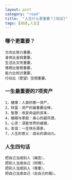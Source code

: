 ```yaml
---
layout: post
category: "read"
title:  "人生什么更重要？[测试]"
tags: [阅读,人生]
---
```

### 哪个更重要？
```
方向比努力重要，  
身体比金钱重要，  
生活比文凭重要，  
情商比智商重要，  
能力比知识重要，  
行动比（愿望）空想重要。 
```

### 一生最重要的7项资产
```
1，健康：人类的第一资产，  
2，财富：资产的最重要诠释，  
3，智慧：改变命运的资本，  
4，婚姻与家庭：身心的避风港，  
5，心灵：深查世界的棱镜，  
6，友谊：一生快乐源泉，  
7，人生的意义：成长的源动力。  
```

### 人生四句话
```
把自己当成别人（痛苦）， 
把别人当成自己（同情）， 
把别人当成别人（尊重）， 
把自己当成自己（走自己的路）。
```
